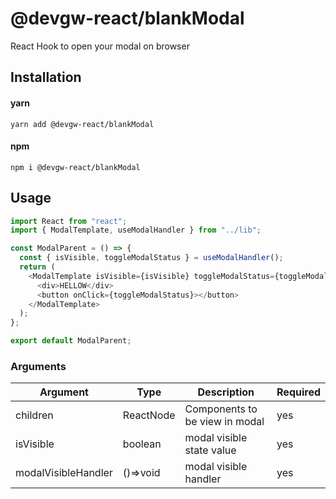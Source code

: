 # @devgw-react/blankModal

React Hook to open your modal on browser

## Installation

#### yarn

`yarn add @devgw-react/blankModal`

#### npm

`npm i @devgw-react/blankModal`

## Usage

```js
import React from "react";
import { ModalTemplate, useModalHandler } from "../lib";

const ModalParent = () => {
  const { isVisible, toggleModalStatus } = useModalHandler();
  return (
    <ModalTemplate isVisible={isVisible} toggleModalStatus={toggleModalStatus}>
      <div>HELLOW</div>
      <button onClick={toggleModalStatus}></button>
    </ModalTemplate>
  );
};

export default ModalParent;
```

### Arguments

| Argument            | Type      | Description                    | Required |
| ------------------- | --------- | ------------------------------ | -------- |
| children            | ReactNode | Components to be view in modal | yes      |
| isVisible           | boolean   | modal visible state value      | yes      |
| modalVisibleHandler | ()=>void  | modal visible handler          | yes      |
